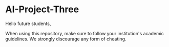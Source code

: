 # AI-Project-Three

Hello future students,

When using this repository, make sure to follow your institution's academic guidelines. We strongly discourage any form of cheating.
